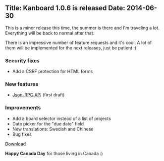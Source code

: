 Title: Kanboard 1.0.6 is released
Date: 2014-06-30
---

This is a minor release this time, the summer is there and I'm traveling a lot.
Everything will be back to normal after that.

There is an impressive number of feature requests and it's cool.
A lot of them will be implemented for the next releases, just be patient :)

### Security fixes

- Add a CSRF protection for HTML forms

### New features

- [Json-RPC API](/documentation/api-json-rpc) (first draft)

### Improvements

- Add a board selector instead of a list of projects
- Date picker for the "due date" field
- New translations: Swedish and Chinese
- Bug fixes

[Download](http://kanboard.net/kanboard-1.0.6.zip)

**Happy Canada Day** for those living in Canada :)